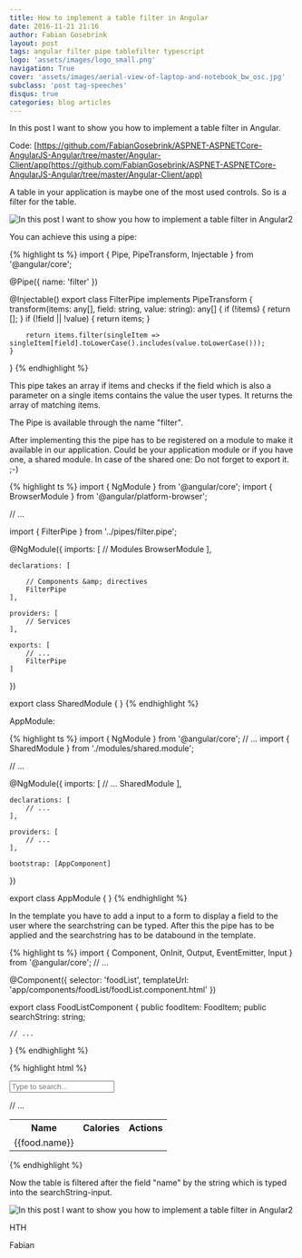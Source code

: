 ```yaml
---
title: How to implement a table filter in Angular
date: 2016-11-21 21:16
author: Fabian Gosebrink
layout: post
tags: angular filter pipe tablefilter typescript
logo: 'assets/images/logo_small.png'
navigation: True
cover: 'assets/images/aerial-view-of-laptop-and-notebook_bw_osc.jpg'
subclass: 'post tag-speeches'
disqus: true
categories: blog articles
---
```



In this post I want to show you how to implement a table filter in Angular.

Code: [https://github.com/FabianGosebrink/ASPNET-ASPNETCore-AngularJS-Angular/tree/master/Angular-Client/app(https://github.com/FabianGosebrink/ASPNET-ASPNETCore-AngularJS-Angular/tree/master/Angular-Client/app)

A table in your application is maybe one of the most used controls. So is a filter for the table.

![In this post I want to show you how to implement a table filter in Angular2]({{site.baseurl}}assets/articles/wp-content/uploads/2016/11/filter-1024x133.jpg)

You can achieve this using a pipe:

{% highlight ts %}
import { Pipe, PipeTransform, Injectable } from '@angular/core';

@Pipe({
    name: 'filter'
})

@Injectable()
export class FilterPipe implements PipeTransform {
    transform(items: any[], field: string, value: string): any[] {
        if (!items) {
            return [];
        }
        if (!field || !value) {
            return items;
        }

        return items.filter(singleItem => singleItem[field].toLowerCase().includes(value.toLowerCase()));
    }
}
{% endhighlight %}

This pipe takes an array if items and checks if the field which is also a parameter on a single items contains the value the user types. It returns the array of matching items.

The Pipe is available through the name "filter".

After implementing this the pipe has to be registered on a module to make it available in our application. Could be your application module or if you have one, a shared module. In case of the shared one: Do not forget to export it. ;-)

{% highlight ts %}
import { NgModule } from '@angular/core';
import { BrowserModule } from '@angular/platform-browser';

// ...

import { FilterPipe } from '../pipes/filter.pipe';

@NgModule({
    imports: [
        // Modules
        BrowserModule
    ],

    declarations: [

        // Components &amp; directives
        FilterPipe
    ],

    providers: [
        // Services
    ],

    exports: [
        // ...
        FilterPipe
    ]
})

export class SharedModule { }
{% endhighlight %}

AppModule:

{% highlight ts %}
import { NgModule } from '@angular/core';
// ...
import { SharedModule } from './modules/shared.module';

// ...

@NgModule({
    imports: [
        // ...
        SharedModule
    ],

    declarations: [
        // ...
    ],

    providers: [
        // ...
    ],

    bootstrap: [AppComponent]
})

export class AppModule { }
{% endhighlight %}

In the template you have to add a input to a form to display a field to the user where the searchstring can be typed. After this the pipe has to be applied and the searchstring has to be databound in the template.

{% highlight ts %}
import { Component, OnInit, Output, EventEmitter, Input } from '@angular/core';
// ...

@Component({
    selector: 'foodList',
    templateUrl: 'app/components/foodList/foodList.component.html'
})

export class FoodListComponent {
    public foodItem: FoodItem;
    public searchString: string;

    // ...
}
{% endhighlight %}

{% highlight html %}
<form>
    <div class="form-group">
        <div class="input-group">
            <div class="input-group-addon"><i class="glyphicon glyphicon-search"></i></div>
            <input type="text" class="form-control" name="searchString" placeholder="Type to search..." [(ngModel)]="searchString">
        </div>
    </div>
</form>

<table class="table">
    <tr>
        <th>Name</th>
        <th>Calories</th>
        <th class="text-right">Actions</th>
    </tr>
    <tr *ngFor="let food of foods | filter : 'name' : searchString; let i = index">
        <td class="text-left">
            {{food.name}}
        </td>
        // ...
    </tr>
</table>
{% endhighlight %}


Now the table is filtered after the field "name" by the string which is typed into the searchString-input.

![In this post I want to show you how to implement a table filter in Angular2]({{site.baseurl}}assets/articles/wp-content/uploads/2016/11/searchFilter-1024x316.gif)

HTH

Fabian

